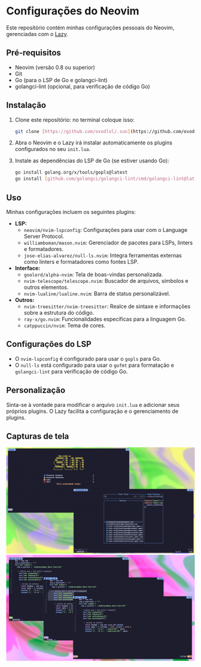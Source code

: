 # Configurações do Neovim

Este repositório contém minhas configurações pessoais do Neovim, gerenciadas com o [Lazy](https://github.com/folke/lazy.nvim).

## Pré-requisitos

* Neovim (versão 0.8 ou superior)
* Git
* Go (para o LSP de Go e golangci-lint)
* golangci-lint (opcional, para verificação de código Go)

## Instalação

1.  Clone este repositório:
    no terminal coloque isso:
    ```bash
    git clone [https://github.com/ovodlol/.sun](https://github.com/ovodlol/.sun) ~/.config/nvim
    ```
2.  Abra o Neovim e o Lazy irá instalar automaticamente os plugins configurados no seu `init.lua`.
3.  Instale as dependências do LSP de Go (se estiver usando Go):

    ```bash
    go install golang.org/x/tools/gopls@latest
    go install [github.com/golangci/golangci-lint/cmd/golangci-lint@latest](https://www.google.com/search?q=https://github.com/golangci/golangci-lint/cmd/golangci-lint%40latest)
    ```

## Uso

Minhas configurações incluem os seguintes plugins:

* **LSP:**
    * `neovim/nvim-lspconfig`: Configurações para usar com o Language Server Protocol.
    * `williamboman/mason.nvim`: Gerenciador de pacotes para LSPs, linters e formatadores.
    * `jose-elias-alvarez/null-ls.nvim`: Integra ferramentas externas como linters e formatadores como fontes LSP.
* **Interface:**
    * `goolord/alpha-nvim`: Tela de boas-vindas personalizada.
    * `nvim-telescope/telescope.nvim`: Buscador de arquivos, símbolos e outros elementos.
    * `nvim-lualine/lualine.nvim`: Barra de status personalizável.
* **Outros:**
    * `nvim-treesitter/nvim-treesitter`: Realce de sintaxe e informações sobre a estrutura do código.
    * `ray-x/go.nvim`: Funcionalidades específicas para a linguagem Go.
    * `catppuccin/nvim`: Tema de cores.

## Configurações do LSP

* O `nvim-lspconfig` é configurado para usar o `gopls` para Go.
* O `null-ls` está configurado para usar o `gofmt` para formatação e `golangci-lint` para verificação de código Go.

## Personalização

Sinta-se à vontade para modificar o arquivo `init.lua` e adicionar seus próprios plugins. O Lazy facilita a configuração e o gerenciamento de plugins.

## Capturas de tela

![a interface customizada](screenshots/sun_imagens.png)
![modos customizados](screenshots/sun_modes.png)

